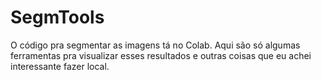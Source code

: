 # SegmTools

O código pra segmentar as imagens tá no Colab. Aqui são só algumas ferramentas pra visualizar esses resultados e outras coisas que eu achei interessante fazer local.